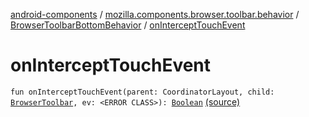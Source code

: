 [android-components](../../index.md) / [mozilla.components.browser.toolbar.behavior](../index.md) / [BrowserToolbarBottomBehavior](index.md) / [onInterceptTouchEvent](./on-intercept-touch-event.md)

# onInterceptTouchEvent

`fun onInterceptTouchEvent(parent: CoordinatorLayout, child: `[`BrowserToolbar`](../../mozilla.components.browser.toolbar/-browser-toolbar/index.md)`, ev: <ERROR CLASS>): `[`Boolean`](https://kotlinlang.org/api/latest/jvm/stdlib/kotlin/-boolean/index.html) [(source)](https://github.com/mozilla-mobile/android-components/blob/master/components/browser/toolbar/src/main/java/mozilla/components/browser/toolbar/behavior/BrowserToolbarBottomBehavior.kt#L120)
